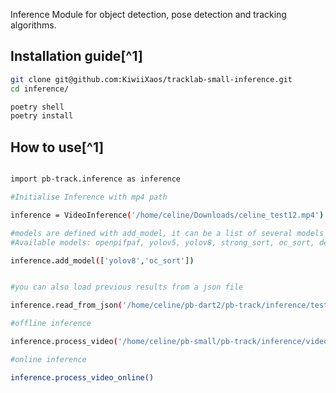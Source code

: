 Inference Module for object detection, pose detection and tracking algorithms.


## Installation guide[^1]



```bash
git clone git@github.com:KiwiiXaos/tracklab-small-inference.git
cd inference/

poetry shell
poetry install


```

## How to use[^1]

```bash

import pb-track.inference as inference

#Initialise Inference with mp4 path 

inference = VideoInference('/home/celine/Downloads/celine_test12.mp4')

#models are defined with add_model, it can be a list of several models #TODO: models plugins...
#Available models: openpifpaf, yolov5, yolov8, strong_sort, oc_sort, deep_oc_sort, bot_sort, bytetrack_sort

inference.add_model(['yolov8','oc_sort'])


#you can also load previous results from a json file

inference.read_from_json('/home/celine/pb-dart2/pb-track/inference/test2.json')

#offline inference

inference.process_video('/home/celine/pb-small/pb-track/inference/video_files/baby.json')

#online inference

inference.process_video_online()


```



